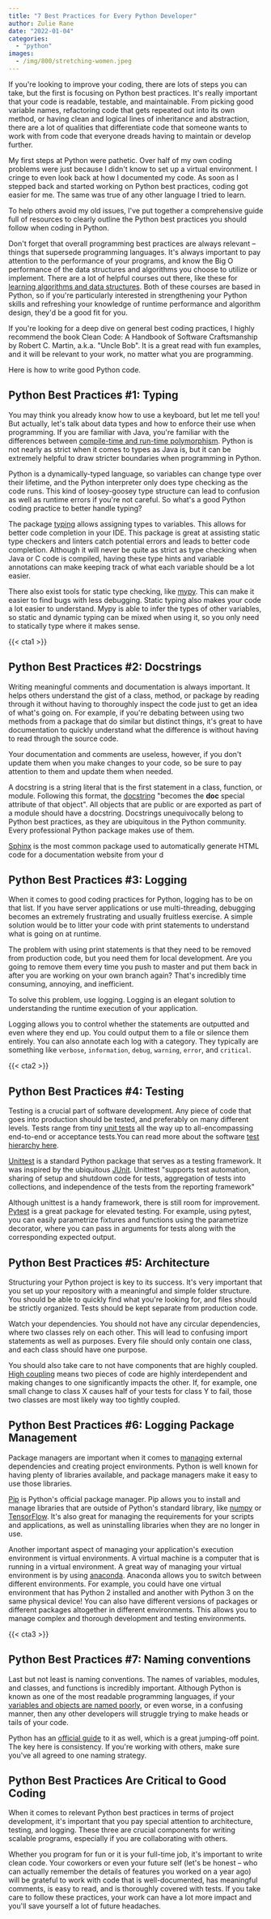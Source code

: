 ```yaml
---
title: "7 Best Practices for Every Python Developer"
author: Zulie Rane
date: "2022-01-04"
categories: 
  - "python"
images:
  - /img/800/stretching-women.jpeg
---
```


If you're looking to improve your coding, there are lots of steps you can take, but the first is focusing on Python best practices. It's really important that your code is readable, testable, and maintainable. From picking good variable names, refactoring code that gets repeated out into its own method, or having clean and logical lines of inheritance and abstraction, there are a lot of qualities that differentiate code that someone wants to work with from code that everyone dreads having to maintain or develop further. 

My first steps at Python were pathetic. Over half of my own coding problems were just because I didn't know to set up a virtual environment. I cringe to even look back at how I documented my code. As soon as I stepped back and started working on Python best practices, coding got easier for me. The same was true of any other language I tried to learn.

To help others avoid my old issues, I've put together a comprehensive guide full of resources to clearly outline the Python best practices you should follow when coding in Python.

Don't forget that overall programming best practices are always relevant – things that supersede programming languages. It's always important to pay attention to the performance of your programs, and know the Big O performance of the data structures and algorithms you choose to utilize or implement. There are a lot of helpful courses out there, like these for [learning algorithms and data structures](https://boot.dev/tracks/algorithms-and-data-structures). Both of these courses are based in Python, so if you're particularly interested in strengthening your Python skills and refreshing your knowledge of runtime performance and algorithm design, they'd be a good fit for you.

 If you're looking for a deep dive on general best coding practices, I highly recommend the book Clean Code: A Handbook of Software Craftsmanship by Robert C. Martin, a.k.a. "Uncle Bob". It is a great read with fun examples, and it will be relevant to your work, no matter what you are programming.

Here is how to write good Python code.

## Python Best Practices #1: Typing

You may think you already know how to use a keyboard, but let me tell you! But actually, let's talk about data types and how to enforce their use when programming. If you are familiar with Java, you're familiar with the differences between [compile-time and run-time polymorphism](https://www.geeksforgeeks.org/difference-between-compile-time-and-run-time-polymorphism-in-java/). Python is not nearly as strict when it comes to types as Java is, but it can be extremely helpful to draw stricter boundaries when programming in Python.

Python is a dynamically-typed language, so variables can change type over their lifetime, and the Python interpreter only does type checking as the code runs. This kind of loosey-goosey type structure can lead to confusion as well as runtime errors if you're not careful. So what's a good Python coding practice to better handle typing?

The package [typing](https://docs.python.org/3/library/typing.html) allows assigning types to variables. This allows for better code completion in your IDE. This package is great at assisting static type checkers and linters catch potential errors and leads to better code completion. Although it will never be quite as strict as type checking when Java or C code is compiled, having these type hints and variable annotations can make keeping track of what each variable should be a lot easier.

There also exist tools for static type checking, like [mypy](http://mypy-lang.org/). This can make it easier to find bugs with less debugging. Static typing also makes your code a lot easier to understand. Mypy is able to infer the types of other variables, so static and dynamic typing can be mixed when using it, so you only need to statically type where it makes sense.

{{< cta1 >}}

## Python Best Practices #2: Docstrings

Writing meaningful comments and documentation is always important. It helps others understand the gist of a class, method, or package by reading through it without having to thoroughly inspect the code just to get an idea of what's going on. For example, if you're debating between using two methods from a package that do similar but distinct things, it's great to have documentation to quickly understand what the difference is without having to read through the source code. 

Your documentation and comments are useless, however, if you don't update them when you make changes to your code, so be sure to pay attention to them and update them when needed.

A docstring is a string literal that is the first statement in a class, function, or module. Following this format, the [docstring](https://www.python.org/dev/peps/pep-0257/#what-is-a-docstring) "becomes the __doc__ special attribute of that object". All objects that are public or are exported as part of a module should have a docstring. Docstrings unequivocally belong to Python best practices, as they are ubiquitous in the Python community. Every professional Python package makes use of them.

[Sphinx](https://www.sphinx-doc.org/en/master/) is the most common package used to automatically generate HTML code for a documentation website from your d

## Python Best Practices #3: Logging

When it comes to good coding practices for Python, logging has to be on that list. If you have server applications or use multi-threading, debugging becomes an extremely frustrating and usually fruitless exercise. A simple solution would be to litter your code with print statements to understand what is going on at runtime. 

The problem with using print statements is that they need to be removed from production code, but you need them for local development. Are you going to remove them every time you push to master and put them back in after you are working on your own branch again? That's incredibly time consuming, annoying, and inefficient.

To solve this problem, use logging. Logging is an elegant solution to understanding the runtime execution of your application. 

Logging allows you to control whether the statements are outputted and even where they end up. You could output them to a file or silence them entirely. You can also annotate each log with a category. They typically are something like `verbose`, `information`, `debug`, `warning`, `error`, and `critical`.

{{< cta2 >}}

## Python Best Practices #4: Testing

Testing is a crucial part of software development. Any piece of code that goes into production should be tested, and preferably on many different levels. Tests range from tiny [unit tests](/clean-code/writing-good-unit-tests-dont-mock-database-connections) all the way up to all-encompassing end-to-end or acceptance tests.You can read more about the software [test hierarchy here](https://www.softwaretestinggenius.com/simple-explanation-of-hierarchy-of-testing-levels/).

[Unittest](https://docs.python.org/3/library/unittest.html) is a standard Python package that serves as a testing framework. It was inspired by the ubiquitous [JUnit](https://junit.org/junit5/). Unittest "supports test automation, sharing of setup and shutdown code for tests, aggregation of tests into collections, and independence of the tests from the reporting framework"

Although unittest is a handy framework, there is still room for improvement. [Pytest](https://docs.pytest.org/en/6.2.x/) is a great package for elevated testing. For example, using pytest, you can easily parametrize fixtures and functions using the parametrize decorator, where you can pass in arguments for tests along with the corresponding expected output.

## Python Best Practices #5: Architecture

Structuring your Python project is key to its success. It's very important that you set up your repository with a meaningful and simple folder structure. You should be able to quickly find what you're looking for, and files should be strictly organized. Tests should be kept separate from production code.

Watch your dependencies. You should not have any circular dependencies, where two classes rely on each other. This will lead to confusing import statements as well as purposes. Every file should only contain one class, and each class should have one purpose. 

You should also take care to not have components that are highly coupled. [High coupling](https://livebook.manning.com/book/code-like-a-pro/chapter-10/) means two pieces of code are highly interdependent and making changes to one significantly impacts the other. If, for example, one small change to class X causes half of your tests for class Y to fail, those two classes are most likely way too tightly coupled.

## Python Best Practices #6: Logging Package Management

Package managers are important when it comes to [managing](https://blog.idrsolutions.com/what-is-a-package-manager-and-why-should-you-use-one/) external dependencies and creating project environments. Python is well known for having plenty of libraries available, and package managers make it easy to use those libraries.

[Pip](https://pypi.org/project/pip/) is Python's official package manager. Pip allows you to install and manage libraries that are outside of Python's standard library, like [numpy](https://numpy.org/) or [TensorFlow](https://www.tensorflow.org/). It's also great for managing the requirements for your scripts and applications, as well as uninstalling libraries when they are no longer in use.

Another important aspect of managing your application's execution environment is virtual environments. A virtual machine is a computer that is running in a virtual environment. A great way of managing your virtual environment is by using [anaconda](https://conda.io/projects/conda/en/latest/user-guide/tasks/manage-environments.html). Anaconda allows you to switch between different environments. For example, you could have one virtual environment that has Python 2 installed and another with Python 3 on the same physical device! You can also have different versions of packages or different packages altogether in different environments. This allows you to manage complex and thorough development and testing environments.

{{< cta3 >}}

## Python Best Practices #7: Naming conventions

Last but not least is naming conventions. The names of variables, modules, and classes, and functions is incredibly important. Although Python is known as one of the most readable programming languages, if your [variables and objects are named poorly](/clean-code/naming-variables), or even worse, in a confusing manner, then any other developers will struggle trying to make heads or tails of your code. 

Python has an [official guide](https://www.python.org/dev/peps/pep-0008/) to it as well, which is a great jumping-off point. The key here is consistency. If you're working with others, make sure you've all agreed to one naming strategy.

## Python Best Practices Are Critical to Good Coding

When it comes to relevant Python best practices in terms of project development, it's important that you pay special attention to architecture, testing, and logging. These three are crucial components for writing scalable programs, especially if you are collaborating with others.

Whether you program for fun or it is your full-time job, it's important to write clean code. Your coworkers or even your future self (let's be honest – who can actually remember the details of features you worked on a year ago) will be grateful to work with code that is well-documented, has meaningful comments, is easy to read, and is thoroughly covered with tests. If you take care to follow these practices, your work can have a lot more impact and you'll save yourself a lot of future headaches.
